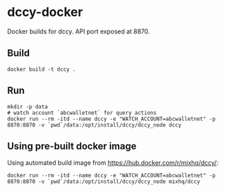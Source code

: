 # dccy-docker
Docker builds for dccy. API port exposed at 8870.


## Build

```
docker build -t dccy .
```

## Run

```
mkdir -p data
# watch account `abcwalletnet` for query actions
docker run --rm -itd --name dccy -e "WATCH_ACCOUNT=abcwalletnet" -p 8870:8870 -v `pwd`/data:/opt/install/dccy/dccy_node dccy
```

## Using pre-built docker image

Using automated build image from <https://hub.docker.com/r/mixhq/dccy/>:

```
docker run --rm -itd --name dccy -e "WATCH_ACCOUNT=abcwalletnet" -p 8870:8870 -v `pwd`/data:/opt/install/dccy/dccy_node mixhq/dccy
```
